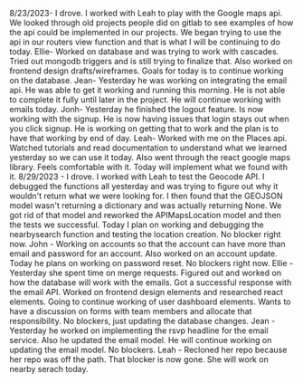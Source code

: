 8/23/2023- I drove. I worked with Leah to play with the Google maps api. We looked through old projects people did on gitlab to see examples of how the api could be implemented in our projects. We began trying to use the api in our routers view function and that is what I will be continuing to do today.
    Ellie- Worked on database and was trying to work with cascades. Tried out mongodb triggers and is still trying to finalize that. Also worked on frontend design drafts/wireframes. Goals for today is to continue working on the database.
    Jean- Yesterday he was working on integrating the email api. He was able to get it working and running this morning. He is not able to complete it fully until later in the project. He will continue working with emails today.
    Jonh- Yesterday he finished the logout feature. Is now working with the signup. He is now having issues that login stays out when you click signup. He is working on getting that to work and the plan is to have that working by end of day.
    Leah- Worked with me on the Places api. Watched tutorials and read documentation to understand what we learned yesterday so we can use it today. Also went through the react google maps library. Feels comfortable with it. Today will implement what we found with it.
8/29/2023 - I drove. I worked with Leah to test the Geocode API. I debugged the functions all yesterday and was trying to figure out why it wouldn't return what we were looking for. I then found that the GEOJSON model wasn't returning a dictionary and was actually returning None. We got rid of that model and reworked the APIMapsLocation model and then the tests we successful. Today I plan on working and debugging the nearbysearch function and testing the location creation. No blocker right now.
    John - Working on accounts so that the account can have more than email and password for an account. Also worked on an account update. Today he plans on working on password reset. No blockers right now.
    Ellie - Yesterday she spent time on merge requests. Figured out and worked on how the database will work with the emails. Got a successful response with the email API. Worked on frontend design elements and researched react elements. Going to continue working of user dashboard elements. Wants to have a discussion on forms with team members and allocate that responsibility. No blockers, just updating the database changes.
    Jean - Yesterday he worked on implementing the rsvp headline for the email service. Also he updated the email model. He will continue working on updating the email model. No blockers.
    Leah - Recloned her repo because her repo was off the path. That blocker is now gone. She will work on nearby serach today.
